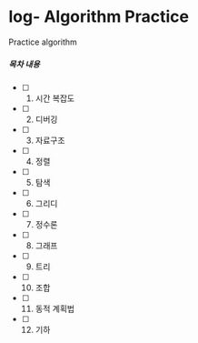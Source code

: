 # log- Algorithm Practice
Practice algorithm 


##### 목차 내용 
- [ ] 1. 시간 복잡도
- [ ] 2. 디버깅
- [ ] 3. 자료구조
- [ ] 4. 정렬
- [ ] 5. 탐색
- [ ] 6. 그리디
- [ ] 7. 정수론
- [ ] 8. 그래프
- [ ] 9. 트리
- [ ] 10. 조합
- [ ] 11. 동적 계획법
- [ ] 12. 기하 

